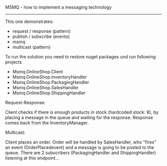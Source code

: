 MSMQ - how to implement a messaging technology

----------------------------------------------

This one demonstrates:
- request / response (pattern)
- publish / subscribe (events)
- msmq
- multicast (pattern)


To run the solution you need to restore nuget packages und run following projects
- Msmq.OnlineShop.Client
- Msmq.OnlineShop.InventoryHandler
- Msmq.OnlineShop.PackagingHandler
- Msmq.OnlineShop.SalesHandler
- Msmq.OnlineShop.ShippingHandler


Request-Response:

Client checks if there is enough products in stock (hardcoded stock: 8), by placing a message in the queue and waiting for the response.
Response comes back from the InventoryManager.

Multicast:

Client places an order. Order will be handled by SalesHandler, who "fires" an event (OrderPlacedevent) and a message is going to be posted  to the queue. There are 2 subscribers (PackagingHandler and ShippingHandler) listening at this endpoint...
